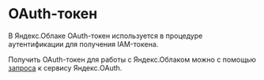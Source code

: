 # OAuth-токен

В Яндекс.Облаке OAuth-токен используется в процедуре аутентификации для получения IAM-токена.

Получить OAuth-токен для работы с Яндекс.Облаком можно с помощью [запроса](https://oauth.yandex.ru/authorize?response_type=token&client_id=1a6990aa636648e9b2ef855fa7bec2fb) к сервису Яндекс.OAuth.

